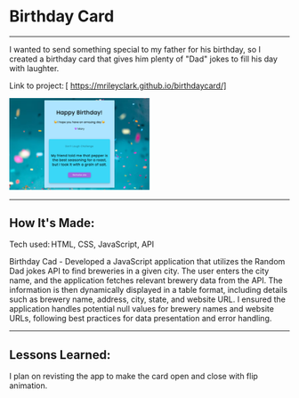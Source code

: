 # Birthday Card 

****

I wanted to send something special to my father for his birthday, so I created a birthday card that 
gives him plenty of "Dad" jokes to fill his day with laughter.

Link to project: [ https://mrileyclark.github.io/birthdaycard/]


<img src="https://github.com/mrileyclark/birthdaycard/blob/main/birthdaycard_.png" width="50%" height="30%">

****

## How It's Made: 

Tech used: HTML, CSS, JavaScript, API

Birthday Cad - Developed a JavaScript application that utilizes 
the Random Dad jokes API to find breweries in a given city. The user enters 
the city name, and the application fetches relevant brewery data from the API. The 
information is then dynamically displayed in a table format, including details 
such as brewery name, address, city, state, and website URL. I ensured the application
handles potential null values for brewery names and website URLs, following best 
practices for data presentation and error handling.

****

 ## Lessons Learned: 

I plan on revisting the app to make the card open and close with flip animation.
